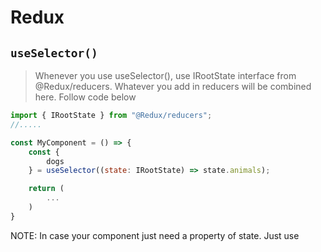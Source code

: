 # Redux

## `useSelector()`

> Whenever you use useSelector(), use IRootState interface from @Redux/reducers.
> Whatever you add in reducers will be combined here. Follow code below

```js
import { IRootState } from "@Redux/reducers";
//.....

const MyComponent = () => {
    const {
        dogs
    } = useSelector((state: IRootState) => state.animals);

    return (
        ...
    )
}
```

NOTE: In case your component just need a property of state. Just use

